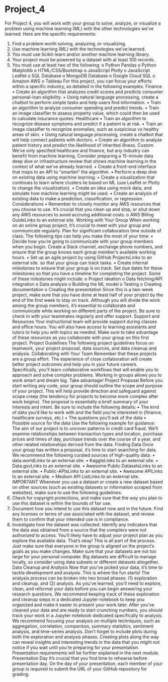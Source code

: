 # Project_4
For Project 4, you will work with your group to solve, analyze, or visualize a problem using machine learning (ML) with the other technologies we’ve learned. Here are the specific requirements:
1.	Find a problem worth solving, analyzing, or visualizing.
2.	Use machine learning (ML) with the technologies we’ve learned.
3.	You must use Scikit-learn and/or another machine learning library.
4.	Your project must be powered by a dataset with at least 100 records.
5.	You must use at least two of the following:
o	Python Pandas
o	Python Matplotlib
o	HTML/CSS/Bootstrap
o	JavaScript Plotly
o	JavaScript Leaflet
o	SQL Database
o	MongoDB Database
o	Google Cloud SQL
o	Amazon AWS
o	Tableau
For this project, you can focus your efforts within a specific industry, as detailed in the following examples.
Finance
•	Create an algorithm that analyzes credit scores and predicts consumer personal-loan eligibility.
•	Using natural language processing, create a chatbot to perform simple tasks and help users find information.
•	Train an algorithm to analyze consumer spending and predict trends.
•	Train an image classifier to assess property value, which could then be used to calculate insurance quotes.
Healthcare
•	Train an algorithm to recognize disease symptoms and predict if a patient is at risk.
•	Train an image classifier to recognize anomalies, such as suspicious vs healthy areas of skin.
•	Using natural language processing, create a chatbot that will help connect patients with doctors.
•	Create an algorithm to analyze patient history and predict the likelihood of inherited illness.
Custom
We’ve only specified healthcare and finance, but any industry can benefit from machine learning. Consider preparing a 15-minute data deep dive or infrastructure review that shows machine learning in the context of what we’ve already learned.
•	Create a front-end interface that maps to an API to “smarten” the algorithm.
•	Perform a deep dive on existing data using machine learning.
•	Create a visualization that continues to learn where clusters lie based on ML (use Leaflet or Plotly to change the visualization).
•	Create an idea using mock data, and simulate how machine learning might be used.
•	Create an analysis of existing data to make a prediction, classification, or regression.
Considerations
•	Remember to closely monitor any AWS resources that you choose to use. It’s crucial that you clean up and stop, or shut down any AWS resources to avoid accruing additional costs.
o	AWS Billing GuideLinks to an external site.
Working with Your Group
When working on an online group project, it’s crucial to meet with your group and communicate regularly. Plan for significant collaboration time outside of class. The following tips can help you make the most of your time:
•	Decide how you’re going to communicate with your group members when you begin. Create a Slack channel, exchange phone numbers, and ensure that the group knows each group member’s available working hours.
•	Set up an agile project by using GitHub ProjectsLinks to an external site. so that your group can track tasks.
•	Create internal milestones to ensure that your group is on track. Set due dates for these milestones so that you have a timeline for completing the project. Some of these milestones might include:
o	Project ideation
o	Data fetching/API integration
o	Data analysis
o	Building the ML model
o	Testing
o	Creating documentation
o	Creating the presentation
Since this is a two-week project, make sure that you have done at least half of your project by the end of the first week to stay on track.
Although you will divide the work among the group members, it’s essential to collaborate and communicate while working on different parts of the project. Be sure to check in with your teammates regularly and offer support.
Support and Resources
Your instructional team will provide support during classes and office hours. You will also have access to learning assistants and tutors to help you with topics as needed. Make sure to take advantage of these resources as you collaborate with your group on this first project.
Project Guidelines
The following project guidelines focus on teamwork, your project proposal, data sources, and data cleanup and analysis.
Collaborating with Your Team
Remember that these projects are a group effort. The experience of close collaboration will create better project outcomes and help you in your future careers. Specifically, you’ll learn collaborative workflows that will enable you to approach and solve complex problems. Working in groups allows you to work smart and dream big. Take advantage!
Project Proposal
Before you start writing any code, your group should outline the scope and purpose of your project. This will help provide direction and safeguard against scope creep (the tendency for projects to become more complex after work begins).
The proposal is essentially a brief summary of your interests and intent. Be sure to include the following details:
•	The kind of data you’d like to work with and the field you’re interested in (finance, healthcare surveys, etc.)
•	The questions you’ll ask of the data
•	Possible source for the data
Use the following example for guidance:
The aim of our project is to uncover patterns in credit card fraud. We’ll examine relationships between transaction types and location, purchase prices and times of day, purchase trends over the course of a year, and other related relationships derived from the data.
Finding Data
Once your group has written a proposal, it’s time to start searching for data. We recommend the following curated sources of high-quality data:
•	data.worldLinks to an external site.
•	KaggleLinks to an external site.
•	Data.govLinks to an external site.
•	Awesome Public DatasetsLinks to an external site.
•	Public-APIsLinks to an external site.
•	Awesome APILinks to an external site.
•	Medium API ListLinks to an external site.
IMPORTANT
Whenever you use a dataset or create a new dataset based on other sources (such as existing datasets or information scraped from websites), make sure to use the following guidelines:
1.	Check for copyright protections, and make sure that the way you plan to use this dataset is within the bounds of fair use.
2.	Document how you intend to use this dataset now and in the future. Find any licenses or terms of use associated with the dataset, and review them to confirm that your intended use is in compliance.
3.	Investigate how the dataset was collected. Identify any indicators that the data was obtained from a source that the compilers were not authorized to access.
You’ll likely have to adjust your project plan as you explore the available data. That’s okay! This is all part of the process. Just make sure that everyone in the group is aligned on the project’s goals as you make changes.
Make sure that your datasets are not too large for your personal computer. Big datasets are difficult to manage locally, so consider using data subsets or different datasets altogether.
Data Cleanup and Analysis
Now that you’ve picked your data, it’s time to tackle development and analysis. This is where the fun starts!
The analysis process can be broken into two broad phases: (1) exploration and cleanup, and (2) analysis.
As you’ve learned, you’ll need to explore, clean, and reformat your data before you can begin answering your research questions. We recommend keeping track of these exploration and cleanup steps in a dedicated Jupyter notebook to keep you organized and make it easier to present your work later.
After you’ve cleaned your data and are ready to start crunching numbers, you should track your work in a Jupyter notebook dedicated specifically to analysis. We recommend focusing your analysis on multiple techniques, such as aggregation, correlation, comparison, summary statistics, sentiment analysis, and time-series analysis. Don’t forget to include plots during both the exploration and analysis phases. Creating plots along the way can reveal insights and interesting trends in the data that you might not notice if you wait until you’re preparing for your presentation. Presentation requirements will be further explained in the next module.
Presentation Day
It’s crucial that you find time to rehearse before presentation day.
On the day of your presentation, each member of your group is required to submit the URL of your GitHub repository for grading.

